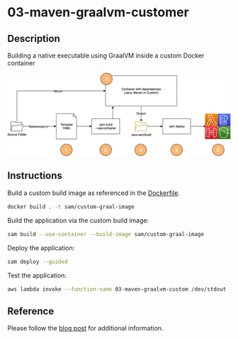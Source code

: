 # 03-maven-graalvm-customer

## Description

Building a native executable using GraalVM inside a custom Docker container

![Overview](../resources/sam_container.png)

## Instructions

Build a custom build image as referenced in the [Dockerfile](Dockerfile).

```bash
docker build . -t sam/custom-graal-image
```

Build the application via the custom build image:

```bash
sam build --use-container --build-image sam/custom-graal-image
```

Deploy the application:

```bash
sam deploy --guided
```

Test the application:

```bash
aws lambda invoke --function-name 03-maven-graalvm-custom /dev/stdout | cat
```

## Reference

Please follow the [blog post](https://aws.amazon.com/blogs/compute/building-serverless-java-applications-with-the-aws-sam-cli/) for additional information.